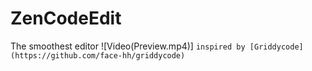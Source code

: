 # ZenCodeEdit
The smoothest editor
![Video(Preview.mp4)]
`inspired by [Griddycode](https://github.com/face-hh/griddycode)`